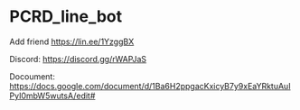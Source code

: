 # PCRD_line_bot

Add friend
https://lin.ee/1YzggBX

Discord:
https://discord.gg/rWAPJaS

Docoument:
https://docs.google.com/document/d/1Ba6H2ppgacKxicyB7y9xEaYRktuAuIPyI0mbW5wutsA/edit#
